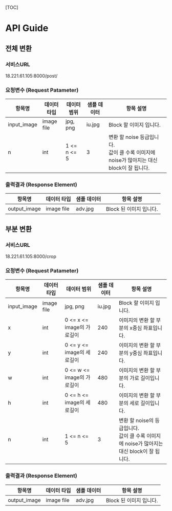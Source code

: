 [TOC]



# API Guide

## 전체 변환

### 서비스URL

18.221.61.105:8000/post/



### 요청변수 (Request Patameter)

| 항목명      | 데이터 타입 | 데이터 범위 | 샘플 데이터 | 항목 설명                                                    |
| ----------- | ----------- | ----------- | ----------- | ------------------------------------------------------------ |
| input_image | image file  | jpg, png    | iu.jpg      | Block 할 이미지 입니다.                                      |
| n           | int         | 1 <= n <= 5 | 3           | 변환 할 noise 등급입니다.<br />값이 클 수록 이미지에 noise가 많아지는 대신 block이 잘 됩니다. |



### 출력결과 (Response Element)

| 항목명       | 데이터 타입 | 샘플 데이터 | 항목 설명               |
| ------------ | ----------- | ----------- | ----------------------- |
| output_image | image file  | adv.jpg     | Block 된 이미지 입니다. |





## 부분 변환

### 서비스URL

18.221.61.105:8000/crop



### 요청변수 (Request Patameter)

| 항목명      | 데이터 타입           |데이터 범위| 샘플 데이터 | 항목 설명                                                    |
| ----------- | --------------------- | ---------- | ------------------------------------------------------------ | ------------------------------------------------------------ |
| input_image | image file |jpg, png| iu.jpg  | Block 할 이미지 입니다.                         |
| x           | int                   |0 <= x <= image의 가로길이| 240        | 이미지의 변환 할 부분의 x중심 좌표입니다.                    |
| y           | int                   |0 <= y <= image의 세로길이| 240        | 이미지의 변환 할 부분의 y중심 좌표입니다.                    |
| w           | int                   |0 <= w <= image의 가로길이| 480        | 이미지의 변환 할 부분의 가로 길이입니다.                     |
| h           | int                   |0 <= h <= image의 세로길이| 480        | 이미지의 변환 할 부분의 세로 길이입니다.                     |
| n           | int                   |1 <= n <= 5| 3          | 변환 할 noise의 등급입니다.<br />값이 클 수록 이미지에 noise가 많아지는 대신 block이 잘 됩니다. |



### 출력결과 (Response Element)

| 항목명       | 데이터 타입 | 샘플 데이터 | 항목 설명               |
| ------------ | ----------- | ----------- | ----------------------- |
| output_image | image file  | adv.jpg     | Block 된 이미지 입니다. |

